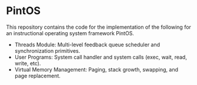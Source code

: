 # PintOS

This repository contains the code for the implementation of the following for an instructional operating system framework PintOS.

- Threads Module: Multi-level feedback queue scheduler and synchronization primitives.
- User Programs: System call handler and system calls (exec, wait, read, write, etc).
- Virtual Memory Management: Paging, stack growth, swapping, and page replacement.
